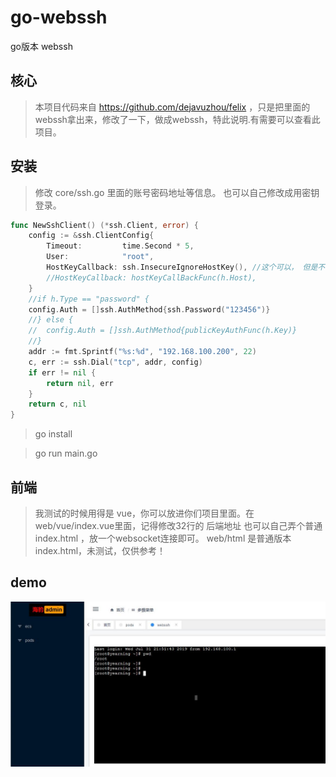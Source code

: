 # go-webssh
go版本 webssh 

## 核心
> 本项目代码来自 https://github.com/dejavuzhou/felix ，只是把里面的webssh拿出来，修改了一下，做成webssh，特此说明.有需要可以查看此项目。


## 安装
>  修改 core/ssh.go 里面的账号密码地址等信息。 也可以自己修改成用密钥登录。
```go
func NewSshClient() (*ssh.Client, error) {
	config := &ssh.ClientConfig{
		Timeout:         time.Second * 5,
		User:            "root",
		HostKeyCallback: ssh.InsecureIgnoreHostKey(), //这个可以， 但是不够安全
		//HostKeyCallback: hostKeyCallBackFunc(h.Host),
	}
	//if h.Type == "password" {
	config.Auth = []ssh.AuthMethod{ssh.Password("123456")}
	//} else {
	//	config.Auth = []ssh.AuthMethod{publicKeyAuthFunc(h.Key)}
	//}
	addr := fmt.Sprintf("%s:%d", "192.168.100.200", 22)
	c, err := ssh.Dial("tcp", addr, config)
	if err != nil {
		return nil, err
	}
	return c, nil
}

```
>  go install

>  go run main.go

## 前端
> 我测试的时候用得是 vue，你可以放进你们项目里面。在web/vue/index.vue里面，记得修改32行的 后端地址
> 也可以自己弄个普通 index.html ，放一个websocket连接即可。
> web/html  是普通版本index.html，未测试，仅供参考！


## demo

![SQL](static/demo/demo1.jpg)